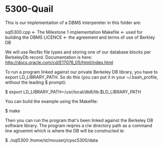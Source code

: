 # 5300-Quail

This is our implementaiton of a DBMS interpereter in this folder are:

sql5300.cpp <- The Milestone 1 implementation
Makefile <- used for building the DBMS
LICENCE <- the agreement and terms of use of Berkley DB

We will use RecNo file types and storing one of our database blocks
per BerkeleyDb record. Documentation is here:
        http://docs.oracle.com/cd/E17076_05/html/index.html

To run a program linked against our private Berkeley DB library, you have
to export LD_LIBRARY_PATH. So do this (you can put it in your ~/.bash_profile,
without the leading $ prompt):

$ export LD_LIBRARY_PATH=/usr/local/db6/lib:$LD_LIBRARY_PATH

You can build the example using the Makefile:

$ make

Then you can run the program that's been linked against the Berkeley DB
software library. The program reqires a r/w directory path as a command 
line agruemnt which is where the DB will be constructed ie:

$ ./sql5300 /home/st/mouserj/cpsc5300/data

